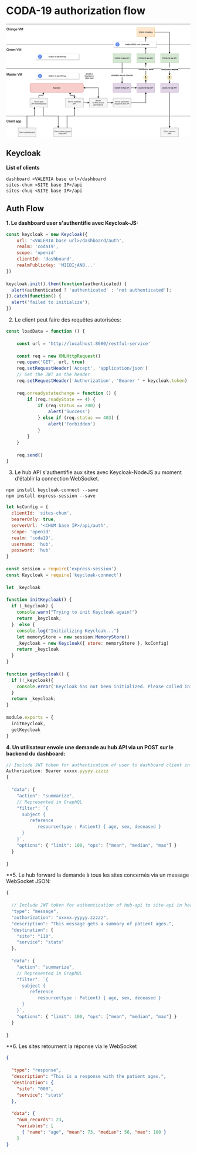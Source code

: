 # CODA-19 authorization flow
![Auth flow](auth-flow.png)

## Keycloak

**List of clients**
```
dashboard <VALERIA base url>/dashboard
sites-chum <SITE base IP>/api
sites-chuq <SITE base IP>/api
```

## Auth Flow

**1. Le dashboard user s'authentifie avec Keycloak-JS:**

```js
const keycloak = new Keycloak({
    url: '<VALERIA base url>/dashboard/auth',
    realm: 'coda19',
    scope: 'openid'
    clientId: 'dashboard',
    realmPublicKey: 'MIIBIjANB...'
})

keycloak.init().then(function(authenticated) {
  alert(authenticated ? 'authenticated' : 'not authenticated');
}).catch(function() {
  alert('failed to initialize');
})
```

2. Le client peut faire des requêtes autorisées:

```js
const loadData = function () {

    const url = 'http://localhost:8080/restful-service'

    const req = new XMLHttpRequest()
    req.open('GET', url, true)
    req.setRequestHeader('Accept', 'application/json')
    // Set the JWT as the header
    req.setRequestHeader('Authorization', 'Bearer ' + keycloak.token)

    req.onreadystatechange = function () {
        if (req.readyState == 4) {
            if (req.status == 200) {
                alert('Success')
            } else if (req.status == 403) {
                alert('Forbidden')
            }
        }
    }

    req.send()
}
```

3. Le hub API s'authentifie aux sites avec Keycloak-NodeJS au moment d'établir la connection WebSocket. 

```shell
npm install keycloak-connect --save
npm install express-session --save
```

```js
let kcConfig = {
  clientId: 'sites-chum',
  bearerOnly: true,
  serverUrl: '<CHUM base IP>/api/auth',
  scope: 'openid'
  realm: 'coda19',
  username: 'hub',
  password: 'hub'
}

const session = require('express-session')
const Keycloak = require('keycloak-connect')

let _keycloak

function initKeycloak() {
  if (_keycloak) {
    console.warn("Trying to init Keycloak again!")
    return _keycloak;
  }  else {
    console.log("Initializing Keycloak...")
    let memoryStore = new session.MemoryStore()
    _keycloak = new Keycloak({ store: memoryStore }, kcConfig)
    return _keycloak
  }
}

function getKeycloak() {
  if (!_keycloak){
    console.error('Keycloak has not been initialized. Please called init first.');
  } 
  return _keycloak;
}

module.exports = {
  initKeycloak,
  getKeycloak
}
```

**4. Un utilisateur envoie une demande au hub API via un POST sur le backend du dashboard:** 

```js
// Include JWT token for authentication of user to dashboard client in header (keycloak.token)
Authorization: Bearer xxxxx.yyyyy.zzzzz
{

  "data": {
    "action": "summarize",
    // Represented in GraphQL
    "filter": `{
      subject {
         reference
            resource(type : Patient) { age, sex, deceased }
      }
    }`,
    "options": { "limit": 100, "ops": ["mean", "median", "max"] }
  }

}
```

**5. Le hub forward la demande à tous les sites concernés via un message WebSocket JSON:

```js
{
  
  // Include JWT token for authentication of hub-api to site-api in header (_keycloak.token)
  "type": "message",
  "authorization": "xxxxx.yyyyy.zzzzz",
  "description": "This message gets a summary of patient ages.",
  "destination": {
    "site": "110",
    "service": "stats"
  },

  "data": {
    "action": "summarize",
    // Represented in GraphQL
    "filter": `{
      subject {
         reference
            resource(type : Patient) { age, sex, deceased }
      }
    }`,
    "options": { "limit": 100, "ops": ["mean", "median", "max"] }
  }

}
```

**6. Les sites retournent la réponse via le WebSocket 

```json
{

  "type": "response",
  "description": "This is a response with the patient ages.",
  "destination": {
    "site": "000",
    "service": "stats"
  },

  "data": {
    "num_records": 23,
    "variables": [
      { "name": "age", "mean": 73, "median": 56, "max": 100 }
    ]
}
```
